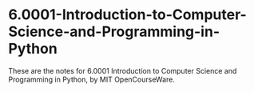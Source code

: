 # 6.0001-Introduction-to-Computer-Science-and-Programming-in-Python
These are the notes for 6.0001 Introduction to Computer Science and Programming in Python, by MIT OpenCourseWare.
